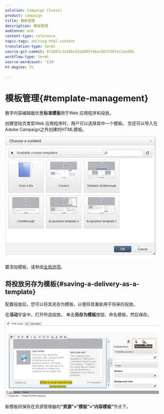 ```yaml
---
solution: Campaign Classic
product: campaign
title: 模板管理
description: 模板管理
audience: web
content-type: reference
topic-tags: editing-html-content
translation-type: tm+mt
source-git-commit: 972885c3a38bcd3a260574bacbb3f507e11ae05b
workflow-type: tm+mt
source-wordcount: '114'
ht-degree: 5%

---
```



# 模板管理{#template-management}

数字内容编辑器优惠&#x200B;**标准模板**&#x200B;用于Web 应用程序和投放。

创建登陆页类型Web 应用程序时，用户可以选择其中一个模板。 您还可以导入在Adobe Campaign之外创建的HTML模板。

![](assets/dce_popup_templatechoice.png)

要添加模板，请参阅[全局选项](../../web/using/content-editor-interface.md#global-options)。

## 将投放另存为模板{#saving-a-delivery-as-a-template}

配置投放后，您可以将其另存为模板，以便将其重新用于将来的投放。

在&#x200B;**活动**&#x200B;宇宙中，打开所选投放。 单击&#x200B;**另存为模板**&#x200B;按钮，命名模板，然后保存。

![](assets/dce_save_model.png)

新模板将保存在资源管理器的&#x200B;**“资源”>“模板”>“内容模板”**&#x200B;节点下。
